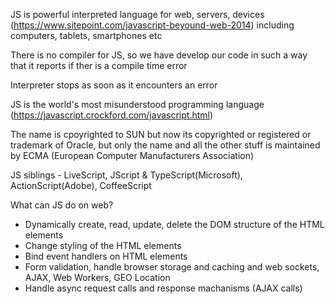 JS is powerful interpreted language for web, servers, devices (https://www.sitepoint.com/javascript-beyound-web-2014) including computers, tablets, smartphones etc

There is no compiler for JS, so we have develop our code in such a way that it reports if ther is a compile time error

Interpreter stops as soon as it encounters an error

JS is the world's most misunderstood programming language (https://javascript.crockford.com/javascript.html)

The name is cpoyrighted to SUN but now its copyrighted or registered or trademark of Oracle, but only the name and all the other stuff is maintained by ECMA (European Computer Manufacturers Association)

JS siblings - LiveScript, JScript & TypeScript(Microsoft), ActionScript(Adobe), CoffeeScript

What can JS do on web?
- Dynamically create, read, update, delete the DOM structure of the HTML elements
- Change styling of the HTML elements
- Bind event handlers on HTML elements
- Form validation, handle browser storage and caching and web sockets, AJAX, Web Workers, GEO Location
- Handle async request calls and response machanisms (AJAX calls)